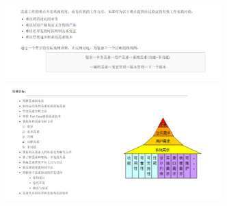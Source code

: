 

![image-20220808143940040](需求分析培训-2022.assets/image-20220808143940040.png)

![image-20220808143958754](需求分析培训-2022.assets/image-20220808143958754.png)